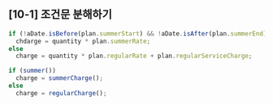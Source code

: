 ## [10-1] 조건문 분해하기

```javascript
if (!aDate.isBefore(plan.summerStart) && !aDate.isAfter(plan.summerEnd))
  chdarge = quantity * plan.summerRate;
else
  charge = quantity * plan.regularRate + plan.regularServiceCharge;
```

```javascript
if (summer())
  charge = summerCharge();
else
  charge = regularCharge();
```
